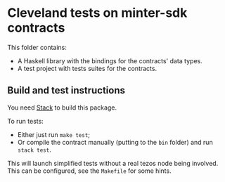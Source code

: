 # Cleveland tests on minter-sdk contracts

This folder contains:

* A Haskell library with the bindings for the contracts' data types.
* A test project with tests suites for the contracts.

## Build and test instructions

You need [Stack](http://haskellstack.org/) to build this package.

To run tests:

* Either just run `make test`;
* Or compile the contract manually (putting to the `bin` folder) and run `stack test`.

This will launch simplified tests without a real tezos node being involved.
This can be configured, see the `Makefile` for some hints.
